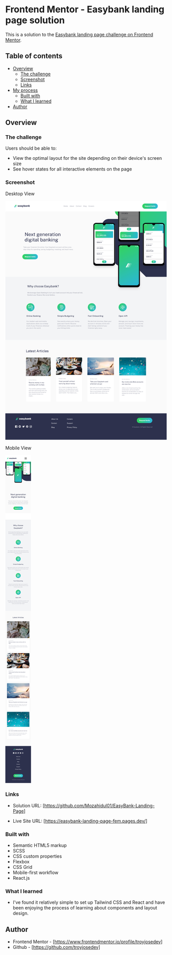 # Frontend Mentor - Easybank landing page solution

This is a solution to the [Easybank landing page challenge on Frontend Mentor](https://www.frontendmentor.io/challenges/easybank-landing-page-WaUhkoDN).

## Table of contents

- [Overview](#overview)
  - [The challenge](#the-challenge)
  - [Screenshot](#screenshot)
  - [Links](#links)
- [My process](#my-process)
  - [Built with](#built-with)
  - [What I learned](#what-i-learned)
- [Author](#author)


## Overview

### The challenge

Users should be able to:

- View the optimal layout for the site depending on their device's screen size
- See hover states for all interactive elements on the page

### Screenshot

Desktop View

![Desktop Screenshot](/public/design/screenshot-desktop.png)

Mobile View

![Mobile Screenshot](/public/design/screenshot-mobile.png)

### Links

- Solution URL: [https://github.com/Mozahidul01/EasyBank-Landing-Page]

- Live Site URL: [https://easybank-landing-page-fem.pages.dev/]

### Built with

- Semantic HTML5 markup
- SCSS
- CSS custom properties
- Flexbox
- CSS Grid
- Mobile-first workflow
- React.js

### What I learned

- I've found it relatively simple to set up Tailwind CSS and React and have been enjoying the process of learning about components and layout design.


## Author

- Frontend Mentor - [https://www.frontendmentor.io/profile/troyjosedev]
-  Github - [https://github.com/troyjosedev]